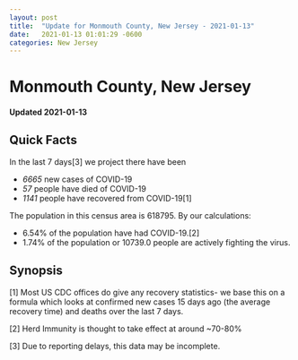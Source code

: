 ```yaml
---
layout: post
title:  "Update for Monmouth County, New Jersey - 2021-01-13"
date:   2021-01-13 01:01:29 -0600
categories: New Jersey
---
```


# Monmouth County, New Jersey
#### Updated 2021-01-13

## Quick Facts

In the last 7 days[3] we project there have been
- *6665* new cases of COVID-19
- *57* people have died of COVID-19
- *1141* people have recovered from COVID-19[1]

The population in this census area is 618795. By our calculations:
- 6.54% of the population have had COVID-19.[2]
- 1.74% of the population or 10739.0 people are actively fighting the virus.

## Synopsis




[1] Most US CDC offices do give any recovery statistics- we base this on a formula which looks at confirmed new cases
15 days ago (the average recovery time) and deaths over the last 7 days.

[2] Herd Immunity is thought to take effect at around ~70-80%

[3] Due to reporting delays, this data may be incomplete.
 
    
